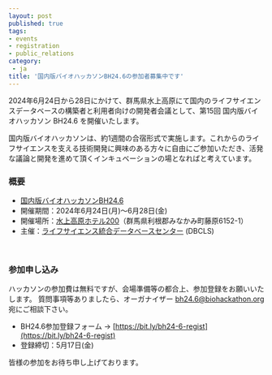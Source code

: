 ```yaml
---
layout: post
published: true
tags:
- events
- registration
- public_relations
category:
 - ja
title: '国内版バイオハッカソンBH24.6の参加者募集中です'
---
```

2024年6月24日から28日にかけて、群馬県水上高原にて国内のライフサイエンスデータベースの構築者と利用者向けの開発者会議として、第15回 国内版バイオハッカソン BH24.6 を開催いたします。

国内版バイオハッカソンは、約1週間の合宿形式で実施します。これからのライフサイエンスを支える技術開発に興味のある方々に自由にご参加いただき、活発な議論と開発を進めて頂くインキュベーションの場となればと考えています。
<br />

### 概要
*  [国内版バイオハッカソンBH24.6](https://github.com/dbcls/bh24.6/wiki)
*  開催期間：2024年6月24日(月)〜6月28日(金)
*  開催場所：[水上高原ホテル200](https://www.minakamikogen200.jp/)（群馬県利根郡みなかみ町藤原6152-1）
*  主催：[ライフサイエンス統合データベースセンター](https://dbcls.rois.ac.jp/) (DBCLS)

<br/>

### 参加申し込み
ハッカソンの参加費は無料ですが、会場準備等の都合上、参加登録をお願いいたします。
質問事項等ありましたら、オーガナイザー bh24.6@biohackathon.org 宛にご相談下さい。

*  BH24.6参加登録フォーム → [https://bit.ly/bh24-6-regist](https://bit.ly/bh24-6-regist)
*  登録締切：5月17日(金)

皆様の参加をお待ち申し上げております。
